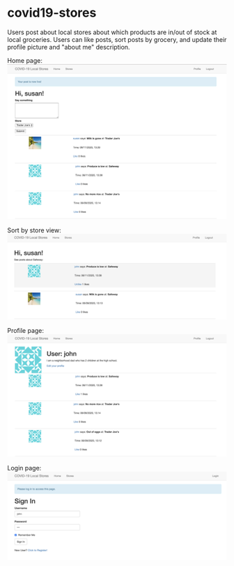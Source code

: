 # covid19-stores

Users post about local stores about which products are in/out of stock at local groceries. Users can like posts, sort posts by grocery, and update their profile picture and "about me" description.

Home page:
![Home page](/images/Home.png)

Sort by store view:
![Sort by store page](images/Sort.png)

Profile page:
![User profile page](images/Profile.png)

Login page:
![Login page](images/Login.png)
